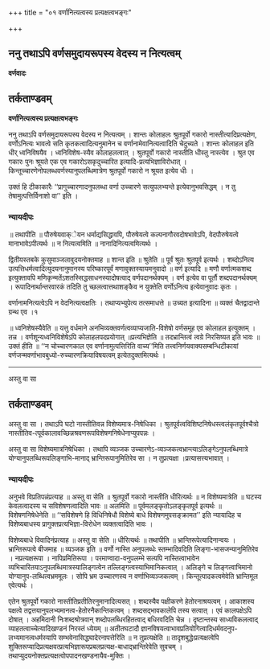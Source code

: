 +++
title = "०१ वर्णानित्यत्वस्य प्रत्यक्षत्वभङ्गः"

+++


## ननु तथाऽपि वर्णसमुदायरूपस्य वेदस्य न नित्यत्वम्

**वर्णवादः**

## **तर्कताण्डवम्**

**वर्णानित्यत्वस्य प्रत्यक्षत्वभङ्गः**

ननु तथाऽपि वर्णसमुदायरूपस्य वेदस्य न नित्यत्वम् । शान्तः कोलाहलः श्रुतपूर्वो गकारो नास्तीत्यादिप्रत्यक्षेण, वर्णोऽनित्यः भावत्वे सति कृतकत्वादित्यनुमानेन च वर्णानामेवानित्यत्वादिति चेदुच्यते । शान्तः कोलाहल इति धीर् ध्वनिविषयैव । ध्वनिविशेष-स्यैव कोलाहलत्वात् । श्रुतपूर्वो गकारो नास्तीति धीस्तु नास्त्येव । श्रुत एव गकारः पुनः श्रूयते एक एव गकारोऽसकृदुच्चारित इत्यादि-प्रत्यभिज्ञाविरोधात् । किन्तूच्चारणेनोपलब्धवर्णस्यानुपलब्धिमात्रेण श्रुतपूर्वो गकारो न श्रूयत इत्येव धीः ।

उक्तं हि टीकाकारैः ‘‘प्रागुच्चारणादनुपलब्धा वर्णा उच्चारणे सत्युपलभ्यन्ते इत्येवानुभवसिद्धम् । न तु तेषामुत्पत्तिर्विनाशो वा’’ इति ।

### **न्यायदीपः**

॥ तथापीति ॥ पौरुषेयवाक्ेयन धर्माद्यसिद्धावपि, पौरुषेयत्वे कल्पनागौरवदोषभावेऽपि, वेदपौरुषेयत्वे मानाभावेऽपीत्यर्थः ॥ न नित्यत्वमिति ॥ नानादिनित्यत्वमित्यर्थः ।

द्वितीयस्तबके कुसुमाञ्जलावुदयनोक्तमाह ॥ शान्त इति ॥ श्रुतेति ॥ पूर्वं श्रुतः श्रुतपूर्व इत्यर्थः । शब्दोऽनित्य उत्पत्तिधर्मत्वादित्युदयनानुमानस्य परिष्कारपूर्वं मणावुक्तस्यायमनुवादो ॥ वर्ण इत्यादि ॥ मणौ वर्णात्मकशब्द इत्युक्तावपि मणिकृन्मतेंऽशतस्सिद्धसाधनस्यादोषत्वाद् वर्णपदानर्थक्यम् । वर्ण इत्येव वा पूर्तौ शब्दपदानर्थक्यम् । रूपादिनार्थान्तरवारकं तदिति तु च्छलत्वात्तथाशङ्कैव न युक्तेति वर्णोऽनित्य इत्येवानुवादः कृतः ।

वर्णानामनित्यत्वेऽपि न वेदनित्यत्वक्षतिः । तथाप्यभ्युपेत्य तत्समाधत्ते ॥ उच्यत इत्यादिना ॥ व्यक्तं चैतद्वादान्ते ग्रन्थ एव ।१

॥ ध्वनिशेषस्यैवेति ॥ यत्तु वर्धमाने अनभिव्यक्तवर्णत्वव्याप्यजाति-विशेषो वर्णसमूह एव कोलाहल इत्युक्तम् । तन्न । वर्णशून्यध्वनिविशेषेऽपि कोलाहलपदप्रयोगात् ॥प्रत्यभिज्ञेति ॥ तदभ्रान्तित्वं त्वग्रे निरसिष्यत इति भावः ॥ उक्तं हीति ॥ ‘‘न चोच्चारणकाल एव वर्णानामुत्पत्तिरिति वाच्य’’मिति तत्त्वनिर्णयवाक्यसम्बन्धिटीकायां वर्णजन्मवर्णाभावबुध्यो-रुच्चारणक्रियाविषयत्वम् इत्येतदुक्तमित्यर्थः ।

------------------------------------------------------------------------

अस्तु वा सा

## **तर्कताण्डवम्**

अस्तु वा सा । तथाऽपि घटो नास्तीतिवन्न विशेष्यमात्र-निषेधिका । श्रुतपूर्वत्वविशिष्टनिषेधस्त्वलंकृतपूर्वश्चैत्रो नास्तीतिव-त्पूर्वकालावच्छिन्नश्रवणरूपविशेषणनिषेधेनाप्युपपन्नः ।

अस्तु वा सा विशेष्यमात्रनिषेधिका । तथापि व्यञ्जक उच्चारणेऽ-व्यञ्जकत्वभ्रान्त्याऽलिङ्गेऽनुपलब्धिमात्रे योग्यानुपलब्धिरूपलिङ्गाभि-मानाद् भ्रान्तिरूपानुमितिरेव सा । न तुप्रत्यक्षा ।प्रत्यासत्त्यभावात् ।

### **न्यायदीपः**

अनुभवे विप्रतिपन्नंप्रत्याह ॥ अस्तु वा सेति ॥ श्रुतपूर्वो गकारो नास्तीति धीरित्यर्थः ॥ न विशेष्यमात्रेति ॥ घटस्य केवलत्वादस्य च सविशेषणत्वादिति भावः ॥ अलमिति ॥ पूर्वमलङ्कृतोऽलङ्कृतपूर्व इत्यर्थः ॥ विशेषणनिषेधेनेति ॥ ‘‘सविशेषणे हि विधिनिषेधौ विशेष्ये बाधे विशेषणमुपसङ्क्रामत’’ इति न्यायादिह च विशेष्यबाधस्य प्रागुक्तप्रत्यभिज्ञा-विरोधेन व्यक्तत्वादिति भावः ।

विशेष्यबाधे विवादिनंप्रत्याह ॥ अस्तु वा सेति ॥ धीरित्यर्थः ॥ तथापीति ॥ भ्रान्तिरूपेत्यादिनान्वयः । भ्रान्तिरूपत्वे बीजमाह ॥ व्यञ्जक इति ॥ वर्णो नास्ति अनुपलब्धेः स्तम्भादिवदिति लिङ्गा-भासजन्यानुमितिरेव । नप्रत्यक्षरूपा । नापिप्रमितिरूपा । परमाण्वादा-वनुपलम्भे सत्यपि नास्तित्वाभावेन व्यभिचारितयाऽनुपलब्धिमात्रस्यालिङ्गत्वेन तल्लिङ्गत्वस्याभिमानिकत्वात् । अलिङ्गे च लिङ्गत्वाभिमानो योग्यानुप-लब्धित्वभ्रममूलः । सोपि भ्रम उच्चारणस्य न वर्णाभिव्यञ्जकत्वम् । किन्तूत्पादकत्वमेवेति भ्रान्तिमूल एवेत्यर्थः ।

एतेन श्रुतपूर्वो गकारो नास्तीतिप्रतीतिरनुमानादित्यसत् । शब्दस्यैव पक्षीकरणे हेतोरनाश्रयत्वम् । आकाशस्य पक्षत्वे तद्वत्तयानुपलभ्यमानत्व-हेतोरनैकान्तिकत्वम् । शब्दसद्भावकालेपि तस्य सत्वात् । एवं कालपक्षेऽपि दोषात् । अहमिदानी निःशब्दश्रोत्रवान् शब्दोपलब्धिरहितत्वाद् बधिरवदिति चेन्न । दृष्टान्तस्य साध्यविकलत्वाद् व्याहतत्वाच्चेत्यादिखण्डनं निरस्तं ध्येयम् ॥ अतीतघटादौ ज्ञानविषयत्वाभावप्रतियोगित्वादिधर्मवदनुप-लभ्यमानत्वधर्मस्यापि सम्भवेनासिद्ध्यादेरनापत्तेरिति ॥ न तुप्रत्यक्षेति ॥ तादृशबुद्धेःप्रत्यक्षत्वेपि शुक्तिरूप्यादिप्रत्यक्षवत्प्रत्यभिज्ञारूपप्रबलप्रत्यक्ष-बाधाद्भ्रान्तिरेवेति सुवचम् । तथाप्युदयनोक्तप्रत्यक्षत्वोपपादनखण्डनायैव-मुक्तिः ।

